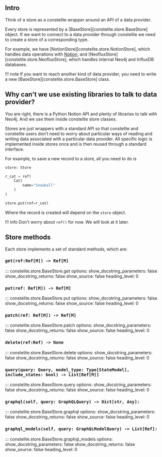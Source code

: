 ## Intro

Think of a store as a constelite wrapper around an API of a data provider.

Every store is represented by a [BaseStore][constelite.store.BaseStore] object. If we want to connect to a data provider through constelite we need to create a store of a corresponding type.

For example, we have [NotionStore][constelite.store.NotionStore], which handles data operations with [Notion](https://notion.so), and [NeofluxStore][constelite.store.NeofluxStore], which handles internal Neo4j and InfluxDB databases.

!!! note
    If you want to reach another kind of data provider, you need to write a new [BaseStore][constelite.store.BaseStore] class.

## Why can't we use existing libraries to talk to data provider?

You are right, there is a Python Notion API and plenty of libraries to talk with Neo4j. And we use them inside constelite store classes.

Stores are just wrappers with a standard API so that constelite and constelite users don't need to worry about particular ways of reading and writing data associated with a particular data provider. All specific logic is implemented inside stores once and  is then reused through a standard interface.

For example, to save a new record to a store, all you need to do is

```py
store: Store

r_cat = ref(
    Cat(
        name="Snowball"
    )
)

store.put(ref=r_cat)
```

Where the record is created will depend on the `store` object.

!!! info
    Don't worry about `ref()` for now. We will look at it later.

## Store methods

Each store implements a set of standard methods, which are:

### `get(ref:Ref[M]) -> Ref[M]`
::: constelite.store.BaseStore.get
    options:
          show_docstring_parameters: false
          show_docstring_returns: false
          show_source: false
          heading_level: 0
### `put(ref: Ref[M]) -> Ref[M]`
::: constelite.store.BaseStore.put
    options:
          show_docstring_parameters: false
          show_docstring_returns: false
          show_source: false
          heading_level: 0
### `patch(ref: Ref[M]) -> Ref[M]`
::: constelite.store.BaseStore.patch
    options:
          show_docstring_parameters: false
          show_docstring_returns: false
          show_source: false
          heading_level: 0
### `delete(ref:Ref) -> None`
::: constelite.store.BaseStore.delete
    options:
          show_docstring_parameters: false
          show_docstring_returns: false
          show_source: false
          heading_level: 0
### `query(query: Query, model_type: Type[StateModel], include_states: bool) -> List[Ref[M]]`
::: constelite.store.BaseStore.query
    options:
          show_docstring_parameters: false
          show_docstring_returns: false
          show_source: false
          heading_level: 0
### `graphql(self, query: GraphQLQuery) -> Dict[str, Any]:`
::: constelite.store.BaseStore.graphql
    options:
          show_docstring_parameters: false
          show_docstring_returns: false
          show_source: false
          heading_level: 0
### `graphql_models(self, query: GraphQLModelQuery) -> List[Ref]:`
::: constelite.store.BaseStore.graphql_models
    options:
          show_docstring_parameters: false
          show_docstring_returns: false
          show_source: false
          heading_level: 0

